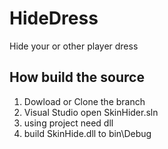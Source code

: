 # HideDress

Hide your or other player dress

## How build the source
1. Dowload or Clone the branch
2. Visual Studio open SkinHider.sln
3. using project need dll
4. build SkinHide.dll to bin\Debug